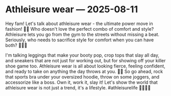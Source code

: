 # Athleisure wear — 2025-08-11

Hey fam! Let's talk about athleisure wear - the ultimate power move in fashion! 🙌🏼 Who doesn't love the perfect combo of comfort and style? Athleisure lets you go from the gym to the streets without missing a beat. Seriously, who needs to sacrifice style for comfort when you can have both? 🤷🏽‍♀️

I'm talking leggings that make your booty pop, crop tops that slay all day, and sneakers that are not just for working out, but for showing off your killer shoe game too. Athleisure wear is all about looking fierce, feeling confident, and ready to take on anything the day throws at you. 💪🏼 So go ahead, rock that sports bra under your oversized hoodie, throw on some joggers, and accessorize like a boss. Own it, work it, slay it! Let's show the world that athleisure wear is not just a trend, it's a lifestyle. #athleisurelife 💁🏽‍♀️🔥